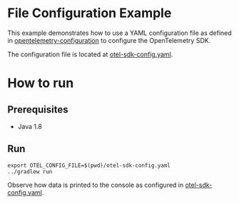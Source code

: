 # File Configuration Example

This example demonstrates how to use a YAML configuration file as defined in [opentelemetry-configuration](https://github.com/open-telemetry/opentelemetry-configuration) to configure the OpenTelemetry SDK.

The configuration file is located at [otel-sdk-config.yaml](./otel-sdk-config.yaml).

# How to run

## Prerequisites

* Java 1.8

## Run

```shell script
export OTEL_CONFIG_FILE=$(pwd)/otel-sdk-config.yaml
../gradlew run
```

Observe how data is printed to the console as configured in [otel-sdk-config.yaml](./otel-sdk-config.yaml).
